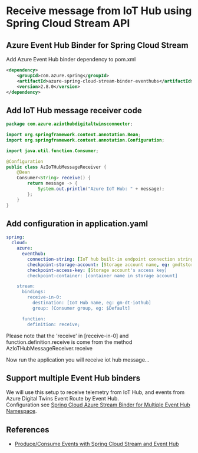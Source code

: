 # Receive message from IoT Hub using Spring Cloud Stream API

## Azure Event Hub Binder for Spring Cloud Stream  
Add Azure Event Hub binder dependency to pom.xml  
```xml
<dependency>
    <groupId>com.azure.spring</groupId>
    <artifactId>azure-spring-cloud-stream-binder-eventhubs</artifactId>
    <version>2.8.0</version>
</dependency>
```

## Add IoT Hub message receiver code
```java
package com.azure.aziothubdigitaltwinsconnector;

import org.springframework.context.annotation.Bean;
import org.springframework.context.annotation.Configuration;

import java.util.function.Consumer;

@Configuration
public class AzIoTHubMessageReceiver {
    @Bean
    Consumer<String> receive() {
        return message -> {
            System.out.println("Azure IoT Hub: " + message);
        };
    }
}
```

## Add configuration in application.yaml
```yaml
spring:
  cloud:
    azure:
      eventhub:
        connection-string: [IoT hub built-in endpoint connection string]
        checkpoint-storage-account: [Storage account name, eg: gmdtstorage]
        checkpoint-access-key: [Storage account's access key]
        checkpoint-container: [container name in storage account]

    stream:
      bindings:
        receive-in-0:
          destination: [IoT Hub name, eg: gm-dt-iothub]
          group: [Consumer group, eg: $Default]

      function:
        definition: receive;
```  
Please note that the 'receive' in [receive-in-0] and function.definition.receive is come from the method AzIoTHubMessageReceiver.receive  

  
  
Now run the application you will receive iot hub message...

## Support multiple Event Hub binders
We will use this setup to receive telemetry from IoT Hub, and events from Azure Digital Twins Event Route by Event Hub.  
Configuration see [Spring Cloud Azure Stream Binder for Multiple Event Hub Namespace](https://github.com/Azure-Samples/azure-spring-boot-samples/tree/main/eventhubs/azure-spring-cloud-stream-binder-eventhubs/eventhubs-multibinders).

## References  
* [Produce/Consume Events with Spring Cloud Stream and Event Hub](https://medium.com/@aviadpines/produce-consume-events-with-spring-cloud-stream-and-event-hub-4b41fdc1a9f6)